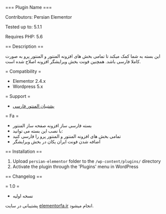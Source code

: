 === Plugin Name ===

Contributors: Persian Elementor

Tested up to: 5.1.1

Requires PHP: 5.6


== Description ==

این بسته به شما کمک میکند تا تمامی بخش های افزونه المنتور و المنتور پرو به صورت کاملا فارسی باشد. همچنین فونت بخش ویرایشگر افزونه اصلاح شده است.

= Compatibility =
* Elementor 2.4.x
* Wordpress 5.x

= Support =
*  [پشتیبان المنتور فارسی](https://elementorfa.ir/)

= Fa =
* بسته فارسی ساز افزونه صفحه ساز المنتور
* با نصب این بسته می توانید:
* تمامی بخش های افزونه المنتور و المنتور پرو را فارسی کنید
* اضافه شدن فونت ایران یکان در بخش ویرایشگر

== Installation ==

1. Upload `persian-elementor` folder to the `/wp-content/plugins/` directory
2. Activate the plugin through the 'Plugins' menu in WordPress

== Changelog ==

= 1.0 =
* نسخه اولیه


پشتیبانی در سایت [elementorfa.ir](http://elementorfa.ir) انجام میشود.
